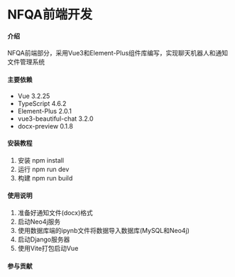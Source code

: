 # NFQA前端开发

#### 介绍

NFQA前端部分，采用Vue3和Element-Plus组件库编写，实现聊天机器人和通知文件管理系统

#### 主要依赖

- Vue 3.2.25
- TypeScript 4.6.2
- Element-Plus 2.0.1
- vue3-beautiful-chat 3.2.0
- docx-preview 0.1.8


#### 安装教程

1.  安装 npm install
2.  运行 npm run dev
3.  构建 npm run build

#### 使用说明

1.  准备好通知文件(docx)格式
2.  启动Neo4j服务
3.  使用数据库端的ipynb文件将数据导入数据库(MySQL和Neo4j)
4.  启动Django服务器
5.  使用Vite打包启动Vue

#### 参与贡献
